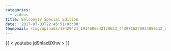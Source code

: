 ```yaml
---
categories:
  - videos
title: BalconyTV Special Edition
date: '2017-07-03T22:45:51+03:00'
thumbnail: /img/uploads/19429421_1914600542129623_4439716270924890112_n.jpg
---
```

{{ < youtube jd9hlaxBXhw > }}
